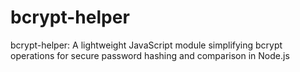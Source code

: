 # bcrypt-helper
bcrypt-helper: A lightweight JavaScript module simplifying bcrypt operations for secure password hashing and comparison in Node.js

